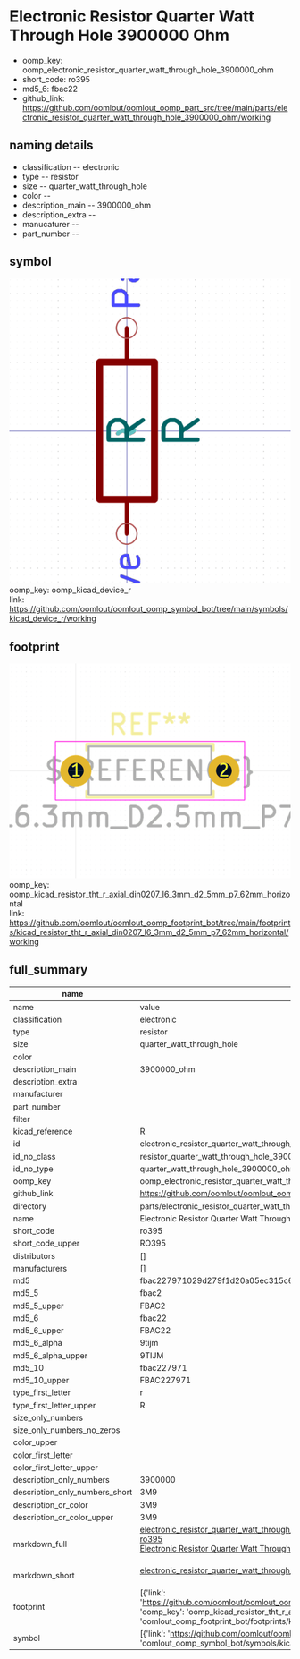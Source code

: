 # Electronic Resistor Quarter Watt Through Hole 3900000 Ohm

  
* oomp_key: oomp_electronic_resistor_quarter_watt_through_hole_3900000_ohm 
* short_code: ro395
* md5_6: fbac22  
* github_link: https://github.com/oomlout/oomlout_oomp_part_src/tree/main/parts/electronic_resistor_quarter_watt_through_hole_3900000_ohm/working  
## naming details
* classification -- electronic
* type -- resistor
* size -- quarter_watt_through_hole
* color -- 
* description_main -- 3900000_ohm
* description_extra -- 
* manucaturer -- 
* part_number -- 



## symbol

![](symbol/0/working/working_600.png)  
oomp_key: oomp_kicad_device_r  
link: https://github.com/oomlout/oomlout_oomp_symbol_bot/tree/main/symbols/kicad_device_r/working  

## footprint

![](footprint/0/working/working_600.png)  
oomp_key: oomp_kicad_resistor_tht_r_axial_din0207_l6_3mm_d2_5mm_p7_62mm_horizontal  
link: https://github.com/oomlout/oomlout_oomp_footprint_bot/tree/main/footprints/kicad_resistor_tht_r_axial_din0207_l6_3mm_d2_5mm_p7_62mm_horizontal/working  

## full_summary
| name | value | 
| --- | --- | 
| name | value | 
| classification | electronic | 
| type | resistor | 
| size | quarter_watt_through_hole | 
| color |  | 
| description_main | 3900000_ohm | 
| description_extra |  | 
| manufacturer |  | 
| part_number |  | 
| filter |  | 
| kicad_reference | R | 
| id | electronic_resistor_quarter_watt_through_hole_3900000_ohm | 
| id_no_class | resistor_quarter_watt_through_hole_3900000_ohm | 
| id_no_type | quarter_watt_through_hole_3900000_ohm | 
| oomp_key | oomp_electronic_resistor_quarter_watt_through_hole_3900000_ohm | 
| github_link | https://github.com/oomlout/oomlout_oomp_part_src/tree/main/parts/electronic_resistor_quarter_watt_through_hole_3900000_ohm/working | 
| directory | parts/electronic_resistor_quarter_watt_through_hole_3900000_ohm | 
| name | Electronic Resistor Quarter Watt Through Hole 3900000 Ohm | 
| short_code | ro395 | 
| short_code_upper | RO395 | 
| distributors | [] | 
| manufacturers | [] | 
| md5 | fbac227971029d279f1d20a05ec315c6 | 
| md5_5 | fbac2 | 
| md5_5_upper | FBAC2 | 
| md5_6 | fbac22 | 
| md5_6_upper | FBAC22 | 
| md5_6_alpha | 9tijm | 
| md5_6_alpha_upper | 9TIJM | 
| md5_10 | fbac227971 | 
| md5_10_upper | FBAC227971 | 
| type_first_letter | r | 
| type_first_letter_upper | R | 
| size_only_numbers |  | 
| size_only_numbers_no_zeros |  | 
| color_upper |  | 
| color_first_letter |  | 
| color_first_letter_upper |  | 
| description_only_numbers | 3900000 | 
| description_only_numbers_short | 3M9 | 
| description_or_color | 3M9 | 
| description_or_color_upper | 3M9 | 
| markdown_full | [electronic_resistor_quarter_watt_through_hole_3900000_ohm](https://github.com/oomlout/oomlout_oomp_part_src/tree/main/parts/electronic_resistor_quarter_watt_through_hole_3900000_ohm/working)<br>[ro395](https://github.com/oomlout/oomlout_oomp_part_src/tree/main/parts/electronic_resistor_quarter_watt_through_hole_3900000_ohm/working)<br>[Electronic Resistor Quarter Watt Through Hole 3900000 Ohm](https://github.com/oomlout/oomlout_oomp_part_src/tree/main/parts/electronic_resistor_quarter_watt_through_hole_3900000_ohm/working)<br><br> | 
| markdown_short | [electronic_resistor_quarter_watt_through_hole_3900000_ohm](https://github.com/oomlout/oomlout_oomp_part_src/tree/main/parts/electronic_resistor_quarter_watt_through_hole_3900000_ohm/working)<br><br> | 
| footprint | [{'link': 'https://github.com/oomlout/oomlout_oomp_footprint_bot/tree/main/foootprntss/kicad_resistor_tht_r_axial_din0207_l6_3mm_d2_5mm_p7_62mm_horizontal', 'oomp_key': 'oomp_kicad_resistor_tht_r_axial_din0207_l6_3mm_d2_5mm_p7_62mm_horizontal', 'directory': 'oomlout_oomp_footprint_bot/footprints/kicad_resistor_tht_r_axial_din0207_l6_3mm_d2_5mm_p7_62mm_horizontal//working/working.kicad_mod'}] | 
| symbol | [{'link': 'https://github.com/oomlout/oomlout_oomp_symbol_bot/tree/main/symbols/kicad_device_r', 'oomp_key': 'oomp_kicad_device_r', 'directory': 'oomlout_oomp_symbol_bot/symbols/kicad_device_r//working/working.kicad_sym'}] | 
